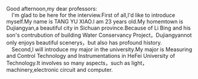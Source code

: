 Good afternoon,my dear professors:  
&ensp;&ensp;I'm glad to be here for the interview.First of all,I'd like to introduce myself.My name is TANG YU XIAO.I am 23 years old.My homemtown is Dujiangyan,a beautiful city in Sichuan province.Because of Li Bing and his son's contrubution of building Water Conservancy Project，Dujiangyannot only enjoys beautiful scenerys，but also has profound history.  
&ensp;&ensp;Second,I will introduce my major in the university.My major is Measuring and Control Technology and Instrumentations in HeFei University of Technology.It involves so many aspects，such as light，machinery,electronic circuit and computer.
